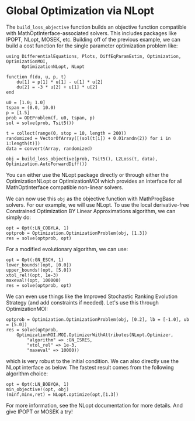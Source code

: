 # Global Optimization via NLopt

The `build_loss_objective` function builds an objective function compatible
with MathOptInterface-associated solvers. This includes packages like
IPOPT, NLopt, MOSEK, etc. Building off of the previous example, we can build a
cost function for the single parameter optimization problem like:

```@example global_optimization
using DifferentialEquations, Plots, DiffEqParamEstim, Optimization, OptimizationMOI,
      OptimizationNLopt, NLopt

function f(du, u, p, t)
    du[1] = p[1] * u[1] - u[1] * u[2]
    du[2] = -3 * u[2] + u[1] * u[2]
end

u0 = [1.0; 1.0]
tspan = (0.0, 10.0)
p = [1.5]
prob = ODEProblem(f, u0, tspan, p)
sol = solve(prob, Tsit5())

t = collect(range(0, stop = 10, length = 200))
randomized = VectorOfArray([(sol(t[i]) + 0.01randn(2)) for i in 1:length(t)])
data = convert(Array, randomized)

obj = build_loss_objective(prob, Tsit5(), L2Loss(t, data), Optimization.AutoForwardDiff())
```

You can either use the NLopt package directly or through either the OptimizationNLopt or OptimizationMOI which provides an interface for all MathOptInterface compatible non-linear solvers.

We can now use this `obj` as the objective function with MathProgBase solvers.
For our example, we will use NLopt. To use the local derivative-free
Constrained Optimization BY Linear Approximations algorithm, we can simply do:

```@example global_optimization
opt = Opt(:LN_COBYLA, 1)
optprob = Optimization.OptimizationProblem(obj, [1.3])
res = solve(optprob, opt)
```

For a modified evolutionary algorithm, we can use:

```@example global_optimization
opt = Opt(:GN_ESCH, 1)
lower_bounds!(opt, [0.0])
upper_bounds!(opt, [5.0])
xtol_rel!(opt, 1e-3)
maxeval!(opt, 100000)
res = solve(optprob, opt)
```

We can even use things like the Improved Stochastic Ranking Evolution Strategy
(and add constraints if needed). Let's use this through OptimizationMOI:

```@example global_optimization
optprob = Optimization.OptimizationProblem(obj, [0.2], lb = [-1.0], ub = [5.0])
res = solve(optprob,
    OptimizationMOI.MOI.OptimizerWithAttributes(NLopt.Optimizer,
        "algorithm" => :GN_ISRES,
        "xtol_rel" => 1e-3,
        "maxeval" => 10000))
```

which is very robust to the initial condition. We can also directly use the NLopt interface as below. The fastest result comes from the
following algorithm choice:

```example global_optimization
opt = Opt(:LN_BOBYQA, 1)
min_objective!(opt, obj)
(minf,minx,ret) = NLopt.optimize(opt,[1.3])
```

For more information, see the NLopt documentation for more details.
And give IPOPT or MOSEK a try!
